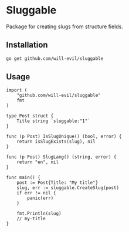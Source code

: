 # Sluggable
Package for creating slugs from structure fields.

## Installation
````bash
go get github.com/will-evil/sluggable
````

## Usage
````
import (
    "github.com/will-evil/sluggable"
    fmt
)

type Post struct {
    Title string `sluggable:"1"`
}

func (p Post) IsSlugUnique() (bool, error) {
    return isSlugExists(slug), nil
}

func (p Post) SlugLang() (string, error) {
	return "en", nil
}

func main() {
    post := Post{Title: "My title"}
    slug, err := sluggable.CreateSlug(post)
    if err != nil {
        panic(err)
    }
    
    fmt.Println(slug)
    // my-title
}
````